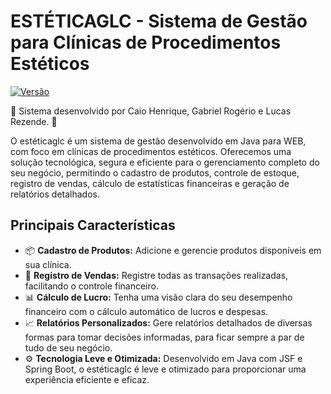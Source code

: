 # ESTÉTICAGLC - Sistema de Gestão para Clínicas de Procedimentos Estéticos
[![Versão](https://img.shields.io/badge/Versão-1.0-blue)](#)

🌟  Sistema desenvolvido por Caio Henrique, Gabriel Rogério e Lucas Rezende. 🌟

O estéticaglc é um sistema de gestão desenvolvido em Java para WEB, com foco em clínicas de procedimentos estéticos. Oferecemos uma solução tecnológica, segura e eficiente para o gerenciamento completo do seu negócio, permitindo o cadastro de produtos, controle de estoque, registro de vendas, cálculo de estatísticas financeiras
e geração de relatórios detalhados.

## Principais Características

- 📦 **Cadastro de Produtos:** Adicione e gerencie produtos disponíveis em sua clínica.
- 💸 **Registro de Vendas:** Registre todas as transações realizadas, facilitando o controle financeiro.
- 📊 **Cálculo de Lucro:** Tenha uma visão clara do seu desempenho financeiro com o cálculo automático de lucros e despesas.
- 📈 **Relatórios Personalizados:** Gere relatórios detalhados de diversas formas para tomar decisões informadas, para ficar sempre a par de tudo de seu negócio.
- ⚙️ **Tecnologia Leve e Otimizada:** Desenvolvido em Java com JSF e Spring Boot, o estéticaglc é leve e otimizado para proporcionar uma experiência eficiente e eficaz.

